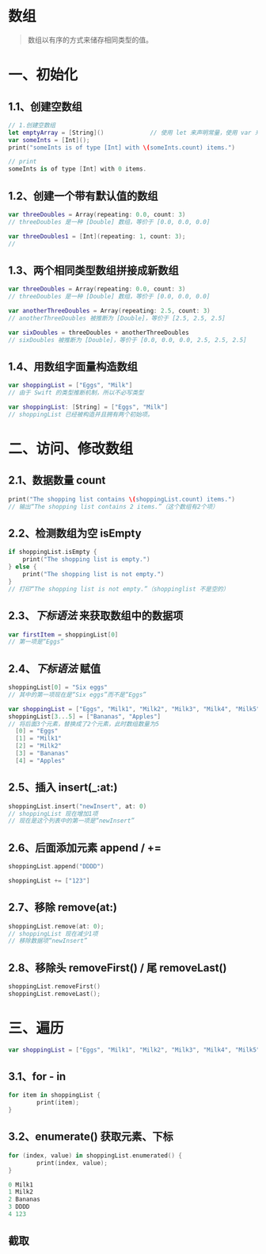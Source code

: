 

# 数组

> 数组以有序的方式来储存相同类型的值。



# 一、初始化

## 1.1、创建空数组

```swift
// 1.创建空数组
let emptyArray = [String]()				// 使用 let 来声明常量，使用 var 来声明变量。
var someInts = [Int]();
print("someInts is of type [Int] with \(someInts.count) items.")

// print
someInts is of type [Int] with 0 items.
```

## 1.2、创建一个带有默认值的数组

```swift
var threeDoubles = Array(repeating: 0.0, count: 3)
// threeDoubles 是一种 [Double] 数组，等价于 [0.0, 0.0, 0.0]

var threeDoubles1 = [Int](repeating: 1, count: 3);
// 
```

## 1.3、两个相同类型数组拼接成新数组

```swift
var threeDoubles = Array(repeating: 0.0, count: 3)
// threeDoubles 是一种 [Double] 数组，等价于 [0.0, 0.0, 0.0]

var anotherThreeDoubles = Array(repeating: 2.5, count: 3)
// anotherThreeDoubles 被推断为 [Double]，等价于 [2.5, 2.5, 2.5]

var sixDoubles = threeDoubles + anotherThreeDoubles
// sixDoubles 被推断为 [Double]，等价于 [0.0, 0.0, 0.0, 2.5, 2.5, 2.5]
```

## 1.4、用数组字面量构造数组

```swift
var shoppingList = ["Eggs", "Milk"]   
// 由于 Swift 的类型推断机制，所以不必写类型

var shoppingList: [String] = ["Eggs", "Milk"]
// shoppingList 已经被构造并且拥有两个初始项。
```



# 二、访问、修改数组

## 2.1、数据数量 count

```swift
print("The shopping list contains \(shoppingList.count) items.")
// 输出“The shopping list contains 2 items.”（这个数组有2个项）
```

## 2.2、检测数组为空 isEmpty

```swift
if shoppingList.isEmpty {
    print("The shopping list is empty.")
} else {
    print("The shopping list is not empty.")
}
// 打印“The shopping list is not empty.”（shoppinglist 不是空的）
```

## 2.3、*下标语法* 来获取数组中的数据项

```swift
var firstItem = shoppingList[0]
// 第一项是“Eggs”
```

## 2.4、*下标语法* 赋值

```swift
shoppingList[0] = "Six eggs"
// 其中的第一项现在是“Six eggs”而不是“Eggs”

var shoppingList = ["Eggs", "Milk1", "Milk2", "Milk3", "Milk4", "Milk5"];
shoppingList[3...5] = ["Bananas", "Apples"]
// 将后面3个元素，替换成了2个元素，此时数组数量为5
  [0] = "Eggs"
  [1] = "Milk1"
  [2] = "Milk2"
  [3] = "Bananas"
  [4] = "Apples"
```

## 2.5、插入 insert(_:at:)

```swift
shoppingList.insert("newInsert", at: 0)
// shoppingList 现在增加1项
// 现在是这个列表中的第一项是“newInsert”
```

## 2.6、后面添加元素 append  / +=

```swift
shoppingList.append("DDDD")

shoppingList += ["123"]
```

## 2.7、移除 remove(at:)

```swift
shoppingList.remove(at: 0);
// shoppingList 现在减少1项
// 移除数据项“newInsert”
```

## 2.8、移除头 removeFirst() / 尾 removeLast()

```swift
shoppingList.removeFirst()
shoppingList.removeLast();
```



# 三、遍历

```swift
var shoppingList = ["Eggs", "Milk1", "Milk2", "Milk3", "Milk4", "Milk5"];
```

## 3.1、for - in

```swift
for item in shoppingList {
		print(item);
}
```

## 3.2、enumerate() 获取元素、下标

```swift
for (index, value) in shoppingList.enumerated() {
		print(index, value);
}

0 Milk1
1 Milk2
2 Bananas
3 DDDD
4 123
```



## 截取













